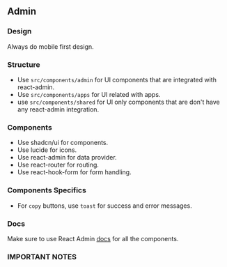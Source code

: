 ## Admin

### Design

Always do mobile first design.

### Structure

- Use `src/components/admin` for UI components that are integrated with react-admin.
- Use `src/components/apps` for UI related with apps.
- use `src/components/shared` for UI only components that are don't have any react-admin integration.

### Components

- Use shadcn/ui for components.
- Use lucide for icons.
- Use react-admin for data provider.
- Use react-router for routing.
- Use react-hook-form for form handling.

### Components Specifics

- For `copy` buttons, use `toast` for success and error messages.

### Docs

Make sure to use React Admin [docs](https://marmelab.com/react-admin/documentation.html) for all the components.

### IMPORTANT NOTES
